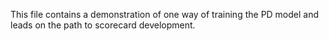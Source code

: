 This file contains a demonstration of one way of training the PD model and leads on the path to scorecard development.
